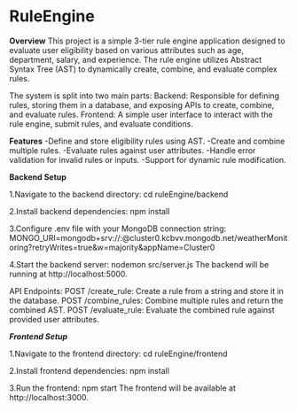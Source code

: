 # RuleEngine

**Overview**
This project is a simple 3-tier rule engine application designed to evaluate user eligibility based on various attributes such as age, department, salary, and experience. The rule engine utilizes Abstract Syntax Tree (AST) to dynamically create, combine, and evaluate complex rules.


The system is split into two main parts:
Backend: Responsible for defining rules, storing them in a database, and exposing APIs to create, combine, and evaluate rules.
Frontend: A simple user interface to interact with the rule engine, submit rules, and evaluate conditions.


**Features**
-Define and store eligibility rules using AST.
-Create and combine multiple rules.
-Evaluate rules against user attributes.
-Handle error validation for invalid rules or inputs.
-Support for dynamic rule modification.


**********Backend Setup**********

1.Navigate to the backend directory:
cd ruleEngine/backend

2.Install backend dependencies:
npm install

3.Configure .env file with your MongoDB connection string:
MONGO_URI=mongodb+srv://<username>:<password>@cluster0.kcbvv.mongodb.net/weatherMonitoring?retryWrites=true&w=majority&appName=Cluster0

4.Start the backend server:
nodemon src/server.js
The backend will be running at http://localhost:5000.

API Endpoints:
POST /create_rule: Create a rule from a string and store it in the database.
POST /combine_rules: Combine multiple rules and return the combined AST.
POST /evaluate_rule: Evaluate the combined rule against provided user attributes.


*******Frontend Setup*******

1.Navigate to the frontend directory:
cd ruleEngine/frontend

2.Install frontend dependencies:
npm install

3.Run the frontend:
npm start
The frontend will be available at http://localhost:3000.
